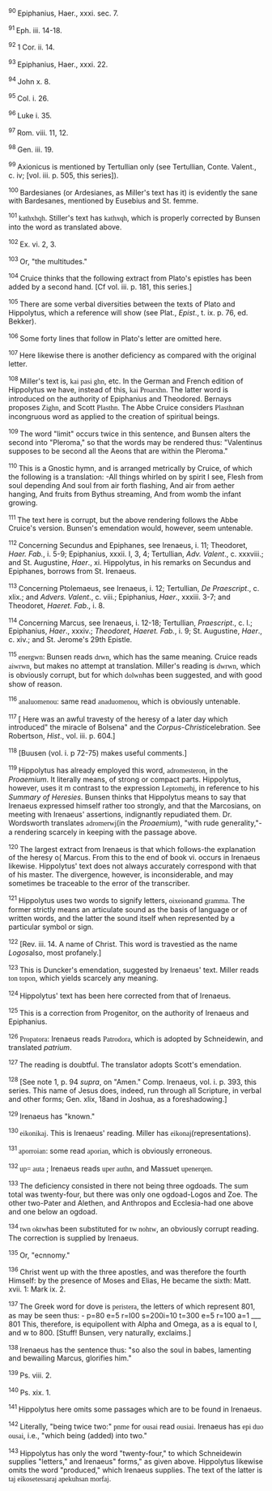 <body>
 <p><a name="P1600_476484"></a>
 <sup>90 </sup>Epiphanius, Haer., xxxi. sec. 7.</p>
 
 <p><a name="P1601_476972"></a>
 <sup>91 </sup>Eph. iii. 14-18.</p>
 
 <p><a name="P1602_477394"></a>
 <sup>92 </sup>1 Cor. ii. 14.</p>
 
 <p><a name="P1606_478065"></a>
 <sup>93 </sup>Epiphanius, Haer., xxxi. 22.</p>
 
 <p><a name="P1607_478252"></a>
 <sup>94 </sup>John x. 8.</p>
 
 <p><a name="P1608_478365"></a>
 <sup>95 </sup>Col. i. 26.</p>
 
 <p><a name="P1609_479267"></a>
 <sup>96 </sup>Luke i. 35.</p>
 
 <p><a name="P1611_480476"></a>
 <sup>97 </sup>Rom. viii. 11, 12.</p>
 
 <p><a name="P1612_480599"></a>
 <sup>98 </sup>Gen. iii. 19.</p>
 
 <p><a name="P1613_480673"></a>
 <sup>99 </sup>Axionicus is mentioned by Tertullian only (see Tertullian, Conte. Valent., c. iv; [vol. iii. p. 505, this series]).</p>
 
 <p><a name="P1614_480812"></a>
 <sup>100 </sup>Bardesianes (or Ardesianes, as Miller's text has it) is evidently the sane with Bardesanes, mentioned by Eusebius and St. femme. </p>
 
 <p><a name="P1618_482056"></a>
 <sup>101 </sup><font face="SPIonic">kathxhqh</font>. Stiller's text has <font face="SPIonic">kathxqh</font>, which is properly corrected by Bunsen into the word as translated above.</p>
 
 <p><a name="P1619_482461"></a>
 <sup>102 </sup>Ex. vi. 2, 3.</p>
 
 <p><a name="P1620_483181"></a>
 <sup>103 </sup>Or, "the multitudes."</p>
 
 <p><a name="P1624_484122"></a>
 <sup>104 </sup>Cruice thinks that the following extract from Plato's epistles has been added by a second hand. [Cf vol. iii. p. 181, this series.]</p>
 
 <p><a name="P1625_484303"></a>
 <sup>105 </sup>There are some verbal diversities between the texts of Plato and Hippolytus, which a reference will show (see Plat., <i>Epist</i>., t. ix. p. 76, ed. Bekker).</p>
 
 <p><a name="P1626_485317"></a>
 <sup>106 </sup>Some forty lines that follow in Plato's letter are omitted here.</p>
 
 <p><a name="P1627_485723"></a>
 <sup>107 </sup>Here likewise there is another deficiency as compared with the original letter.</p>
 
 <p><a name="P1629_486623"></a>
 <sup>108 </sup>Miller's text is, <font face="SPIonic">kai pasi ghn</font>, etc. In the German and French edition of Hippolytus we have, instead of this, <font face="SPIonic">kai Proarxhn</font>. The latter word is introduced on the authority of Epiphanius and Theodored. Bernays proposes <font face="SPIonic">Zighn</font>, and Scott <font face="SPIonic">Plasthn</font>. The Abbe Cruice considers <font face="SPIonic">Plasthn</font>an incongruous word as applied to the creation of spiritual beings. </p>
 
 <p><a name="P1630_487359"></a>
 <sup>109 </sup>The word "limit" occurs twice in this sentence, and Bunsen alters the second into "Pleroma," so that the words may be rendered thus: "Valentinus supposes to be second all the Aeons that are within the Pleroma."</p>
 
 <p><a name="P1631_487760"></a>
 <sup>110 </sup>This is a Gnostic hymn, and is arranged metrically by Cruice, of which the following is a translation: -All things whirled on by spirit I see, Flesh from soul depending And soul from air forth flashing, And air from aether hanging, And fruits from Bythus streaming, And from womb the infant growing.</p>
 
 <p><a name="P1632_489107"></a>
 <sup>111 </sup>The text here is corrupt, but the above rendering follows the Abbe Cruice's version. Bunsen's emendation would, however, seem untenable.</p>
 
 <p><a name="P1636_489346"></a>
 <sup>112 </sup>Concerning Secundus and Epiphanes, see Irenaeus, i. 11; Theodoret, <i>Haer. Fab.</i>, i. 5-9; Epiphanius, xxxii. I, 3, 4; Tertullian, <i>Adv. Valent</i>., c. xxxviii.; and St. Augustine, <i>Haer</i>., xi. Hippolytus, in his remarks on Secundus and Epiphanes, borrows from St. Irenaeus.</p>
 
 <p><a name="P1638_491403"></a>
 <sup>113 </sup>Concerning Ptolemaeus, see Irenaeus, i. 12; Tertullian, <i>De Praescript</i>., c. xlix.; and <i>Advers. Valent</i>., c. viii.; Epiphanius, <i>Haer</i>., xxxiii. 3-7; and Theodoret, <i>Haeret</i>. <i>Fab</i>., i. 8.</p>
 
 <p><a name="P1642_492823"></a>
 <sup>114 </sup>Concerning Marcus, see Irenaeus, i. 12-18; Tertullian, <i>Praescript</i>., c. l.; Epiphanius, <i>Haer</i>., xxxiv.; <i>Theodoret</i>, <i>Haeret. Fab.</i>, i. 9; St. Augustine, <i>Haer</i>., c. xiv.; and St. Jerome's 29th Epistle.</p>
 
 <p><a name="P1643_493069"></a>
 <sup>115 </sup><font face="SPIonic">energwn</font>: Bunsen reads <font face="SPIonic">drwn</font>, which has the same meaning. Cruice reads <font face="SPIonic">aiwrwn</font>, but makes no attempt at translation. Miller's reading is <font face="SPIonic">dwrwn</font>, which is obviously corrupt, but for which <font face="SPIonic">dolwn</font>has been suggested, and with good show of reason. </p>
 
 <p><a name="P1644_494495"></a>
 <sup>116 </sup><font face="SPIonic">analuomenou</font>: same read <font face="SPIonic">anaduomenou</font>, which is obviously untenable.</p>
 
 <p><a name="P1648_495207"></a>
 <sup>117 </sup>[ Here was an awful travesty of the heresy of a later day which introduced" the miracle of Bolsena" and the <i>Corpus-Christi</i>celebration. See Robertson, <i>Hist</i>., vol. iii. p. 604.] </p>
 
 <p><a name="P1652_500044"></a>
 <sup>118 </sup>[Buusen (vol. i. p 72-75) makes useful comments.]</p>
 
 <p><a name="P1656_500430"></a>
 <sup>119 </sup>Hippolytus has already employed this word, <font face="SPIonic">adromesteron</font>, in the <i>Proaemium</i>. It literally means, of strong or compact parts. Hippolytus, however, uses it m contrast to the expression <font face="SPIonic">Leptomerhj</font>, in reference to his <i>Summary of Heresies</i>. Bunsen thinks that Hippolytus means to say that Irenaeus expressed himself rather too strongly, and that the Marcosians, on meeting with Irenaeus' assertions, indignantly repudiated them. Dr. Wordsworth translates <font face="SPIonic">adromerwj</font>(in the <i>Proaemium</i>), "with rude generality,"-a rendering scarcely in keeping with the passage above.</p>
 
 <p><a name="P1658_502098"></a>
 <sup>120 </sup>The largest extract from Irenaeus is that which follows-the explanation of the heresy o( Marcus. From this to the end of book vi. occurs in Irenaeus likewise. Hippolytus' text does not always accurately correspond with that of his master. The divergence, however, is inconsiderable, and may sometimes be traceable to the error of the transcriber.</p>
 
 <p><a name="P1659_503484"></a>
 <sup>121 </sup>Hippolytus uses two words to signify letters, <font face="SPIonic">oixeion</font>and <font face="SPIonic">gramma</font>. The former strictly means an articulate sound as the basis of language or of written words, and the latter the sound itself when represented by a particular symbol or sign. </p>
 
 <p><a name="P1660_505112"></a>
 <sup>122 </sup>[Rev. iii. 14. A name of Christ. This word is travestied as the name <i>Logos</i>also, most profanely.]</p>
 
 <p><a name="P1664_507223"></a>
 <sup>123 </sup>This is Duncker's emendation, suggested by Irenaeus' text. Miller reads <font face="SPIonic">ton topon</font>, which yields scarcely any meaning.</p>
 
 <p><a name="P1668_508463"></a>
 <sup>124 </sup>Hippolytus' text has been here corrected from that of Irenaeus.</p>
 
 <p><a name="P1669_509170"></a>
 <sup>125 </sup>This is a correction from Progenitor, on the authority of Irenaeus and Epiphanius.</p>
 
 <p><a name="P1670_509276"></a>
 <sup>126 </sup><font face="SPIonic">Propatora</font>: Irenaeus reads <font face="SPIonic">Patrodora</font>, which is adopted by Schneidewin, and translated <i>patrium</i>. </p>
 
 <p><a name="P1674_509918"></a>
 <sup>127 </sup>The reading is doubtful. The translator adopts Scott's emendation.</p>
 
 <p><a name="P1675_510249"></a>
 <sup>128 </sup>[See note 1, p. 94 <i>supra</i>, on "Amen." Comp. Irenaeus, vol. i. p. 393, this series. This name of Jesus does, indeed, run through all Scripture, in verbal and other forms; Gen. xlix, 18and in Joshua, as a foreshadowing.]</p>
 
 <p><a name="P1676_510482"></a>
 <sup>129 </sup>Irenaeus has "known."</p>
 
 <p><a name="P1680_511039"></a>
 <sup>130 </sup><font face="SPIonic">eikonikaj</font>. This is Irenaeus' reading. Miller has <font face="SPIonic">eikonaj</font>(representations).</p>
 
 <p><a name="P1681_511563"></a>
 <sup>131 </sup><font face="SPIonic">aporroian</font>: some read <font face="SPIonic">aporian</font>, which is obviously erroneous.</p>
 
 <p><a name="P1682_511695"></a>
 <sup>132 </sup><font face="SPIonic">up= auta</font> ; Irenaeus reads <font face="SPIonic">uper authn</font>, and Massuet <font face="SPIonic">upenerqen</font>.</p>
 
 <p><a name="P1683_512262"></a>
 <sup>133 </sup>The deficiency consisted in there not being three ogdoads. The sum total was twenty-four, but there was only one ogdoad-Logos and Zoe. The other two-Pater and Alethen, and Anthropos and Ecclesia-had one above and one below an ogdoad.</p>
 
 <p><a name="P1684_513005"></a>
 <sup>134 </sup><font face="SPIonic">twn oktw</font>has been substituted for <font face="SPIonic">tw nohtw</font>, an obviously corrupt reading. The correction is supplied by Irenaeus.</p>
 
 <p><a name="P1688_514186"></a>
 <sup>135 </sup>Or, "ecnnomy."</p>
 
 <p><a name="P1689_514347"></a>
 <sup>136 </sup>Christ went up with the three apostles, and was therefore the fourth Himself: by the presence of Moses and Elias, He became the sixth: Matt. xvii. 1: Mark ix. 2.</p>
 
 <p><a name="P1690_514890"></a>
 <sup>137 </sup>The Greek word for dove is <font face="SPIonic">peristera</font>, the letters of which represent 801, as may be seen thus: - p=80 e=5 r=I00 s=200i=10 t=300 e=5 r=100 a=1 ___ 801 This, therefore, is equipollent with Alpha and Omega, as a is equal to I, and w to 800. [Stuff! Bunsen, very naturally, exclaims.] </p>
 
 <p><a name="P1691_515890"></a>
 <sup>138 </sup>Irenaeus has the sentence thus: "so also the soul in babes, lamenting and bewailing Marcus, glorifies him."</p>
 
 <p><a name="P1695_516352"></a>
 <sup>139 </sup>Ps. viii. 2.</p>
 
 <p><a name="P1696_516689"></a>
 <sup>140 </sup>Ps. xix. 1.</p>
 
 <p><a name="P1697_516965"></a>
 <sup>141 </sup>Hippolytus here omits some passages which are to be found in Irenaeus.</p>
 
 <p><a name="P1698_517169"></a>
 <sup>142 </sup>Literally, "being twice two:" <font face="SPIonic">pnme</font> for <font face="SPIonic">ousai</font> read <font face="SPIonic">ousiai</font>. Irenaeus has <font face="SPIonic">epi duo ousai</font>, i.e., "which being (added) into two."</p>
 
 <p><a name="P1699_517548"></a>
 <sup>143 </sup>Hippolytus has only the word "twenty-four," to which Schneidewin supplies "letters," and Irenaeus" forms," as given above. Hippolytus likewise omits the word "produced," which Irenaeus supplies. The text of the latter is <font face="SPIonic">taj eikosetessaraj apekuhsan morfaj</font>.</p>
 
 </body>